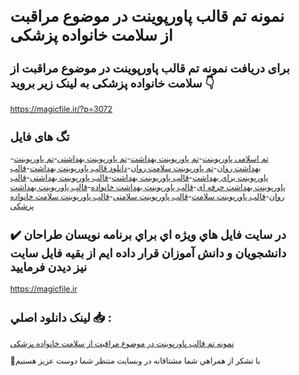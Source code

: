 # نمونه تم قالب پاورپوینت در موضوع مراقبت از سلامت خانواده پزشکی

## برای دریافت نمونه تم قالب پاورپوینت در موضوع مراقبت از سلامت خانواده پزشکی به لینک زیر بروید 👇

https://magicfile.ir/?p=3072

## تگ های فایل

-[تم اسلامی پاورپوینت](https://magicfile.ir/product/%d9%82%d8%a7%d9%84%d8%a8%d9%be%d8%a7%d9%88%d8%b1%d9%be%d9%88%db%8c%d9%86%d8%aa-%d8%af%d8%b1-%d9%85%d9%88%d8%b6%d9%88%d8%b9-%d9%85%d8%b1%d8%a7%d9%82%d8%a8%d8%aa-%d8%a7%d8%b2-%d8%b3%d9%84%d8%a7%d9%85%d8%aa-%d8%ae%d8%a7%d9%86%d9%88%d8%a7%d8%af%d9%87-%d9%be%d8%b2%d8%b4%da%a9%db%8c/)-[تم پاورپوینت بهداشت](https://magicfile.ir/product/%d9%82%d8%a7%d9%84%d8%a8%d9%be%d8%a7%d9%88%d8%b1%d9%be%d9%88%db%8c%d9%86%d8%aa-%d8%af%d8%b1-%d9%85%d9%88%d8%b6%d9%88%d8%b9-%d9%85%d8%b1%d8%a7%d9%82%d8%a8%d8%aa-%d8%a7%d8%b2-%d8%b3%d9%84%d8%a7%d9%85%d8%aa-%d8%ae%d8%a7%d9%86%d9%88%d8%a7%d8%af%d9%87-%d9%be%d8%b2%d8%b4%da%a9%db%8c/)-[تم پاورپوینت بهداشتی](https://magicfile.ir/product/%d9%82%d8%a7%d9%84%d8%a8%d9%be%d8%a7%d9%88%d8%b1%d9%be%d9%88%db%8c%d9%86%d8%aa-%d8%af%d8%b1-%d9%85%d9%88%d8%b6%d9%88%d8%b9-%d9%85%d8%b1%d8%a7%d9%82%d8%a8%d8%aa-%d8%a7%d8%b2-%d8%b3%d9%84%d8%a7%d9%85%d8%aa-%d8%ae%d8%a7%d9%86%d9%88%d8%a7%d8%af%d9%87-%d9%be%d8%b2%d8%b4%da%a9%db%8c/)-[تم پاورپوینت بهداشت روان](https://magicfile.ir/product/%d9%82%d8%a7%d9%84%d8%a8%d9%be%d8%a7%d9%88%d8%b1%d9%be%d9%88%db%8c%d9%86%d8%aa-%d8%af%d8%b1-%d9%85%d9%88%d8%b6%d9%88%d8%b9-%d9%85%d8%b1%d8%a7%d9%82%d8%a8%d8%aa-%d8%a7%d8%b2-%d8%b3%d9%84%d8%a7%d9%85%d8%aa-%d8%ae%d8%a7%d9%86%d9%88%d8%a7%d8%af%d9%87-%d9%be%d8%b2%d8%b4%da%a9%db%8c/)-[تم پاورپوینت سلامت روان](https://magicfile.ir/product/%d9%82%d8%a7%d9%84%d8%a8%d9%be%d8%a7%d9%88%d8%b1%d9%be%d9%88%db%8c%d9%86%d8%aa-%d8%af%d8%b1-%d9%85%d9%88%d8%b6%d9%88%d8%b9-%d9%85%d8%b1%d8%a7%d9%82%d8%a8%d8%aa-%d8%a7%d8%b2-%d8%b3%d9%84%d8%a7%d9%85%d8%aa-%d8%ae%d8%a7%d9%86%d9%88%d8%a7%d8%af%d9%87-%d9%be%d8%b2%d8%b4%da%a9%db%8c/)-[دانلود قالب پاورپوینت بهداشت](https://magicfile.ir/product/%d9%82%d8%a7%d9%84%d8%a8%d9%be%d8%a7%d9%88%d8%b1%d9%be%d9%88%db%8c%d9%86%d8%aa-%d8%af%d8%b1-%d9%85%d9%88%d8%b6%d9%88%d8%b9-%d9%85%d8%b1%d8%a7%d9%82%d8%a8%d8%aa-%d8%a7%d8%b2-%d8%b3%d9%84%d8%a7%d9%85%d8%aa-%d8%ae%d8%a7%d9%86%d9%88%d8%a7%d8%af%d9%87-%d9%be%d8%b2%d8%b4%da%a9%db%8c/)-[قالب پاورپوینت برای بهداشت](https://magicfile.ir/product/%d9%82%d8%a7%d9%84%d8%a8%d9%be%d8%a7%d9%88%d8%b1%d9%be%d9%88%db%8c%d9%86%d8%aa-%d8%af%d8%b1-%d9%85%d9%88%d8%b6%d9%88%d8%b9-%d9%85%d8%b1%d8%a7%d9%82%d8%a8%d8%aa-%d8%a7%d8%b2-%d8%b3%d9%84%d8%a7%d9%85%d8%aa-%d8%ae%d8%a7%d9%86%d9%88%d8%a7%d8%af%d9%87-%d9%be%d8%b2%d8%b4%da%a9%db%8c/)-[قالب پاورپوینت بهداشت](https://magicfile.ir/product/%d9%82%d8%a7%d9%84%d8%a8%d9%be%d8%a7%d9%88%d8%b1%d9%be%d9%88%db%8c%d9%86%d8%aa-%d8%af%d8%b1-%d9%85%d9%88%d8%b6%d9%88%d8%b9-%d9%85%d8%b1%d8%a7%d9%82%d8%a8%d8%aa-%d8%a7%d8%b2-%d8%b3%d9%84%d8%a7%d9%85%d8%aa-%d8%ae%d8%a7%d9%86%d9%88%d8%a7%d8%af%d9%87-%d9%be%d8%b2%d8%b4%da%a9%db%8c/)-[قالب پاورپوینت بهداشتی](https://magicfile.ir/product/%d9%82%d8%a7%d9%84%d8%a8%d9%be%d8%a7%d9%88%d8%b1%d9%be%d9%88%db%8c%d9%86%d8%aa-%d8%af%d8%b1-%d9%85%d9%88%d8%b6%d9%88%d8%b9-%d9%85%d8%b1%d8%a7%d9%82%d8%a8%d8%aa-%d8%a7%d8%b2-%d8%b3%d9%84%d8%a7%d9%85%d8%aa-%d8%ae%d8%a7%d9%86%d9%88%d8%a7%d8%af%d9%87-%d9%be%d8%b2%d8%b4%da%a9%db%8c/)-[قالب پاورپوینت بهداشت حرفه ای](https://magicfile.ir/product/%d9%82%d8%a7%d9%84%d8%a8%d9%be%d8%a7%d9%88%d8%b1%d9%be%d9%88%db%8c%d9%86%d8%aa-%d8%af%d8%b1-%d9%85%d9%88%d8%b6%d9%88%d8%b9-%d9%85%d8%b1%d8%a7%d9%82%d8%a8%d8%aa-%d8%a7%d8%b2-%d8%b3%d9%84%d8%a7%d9%85%d8%aa-%d8%ae%d8%a7%d9%86%d9%88%d8%a7%d8%af%d9%87-%d9%be%d8%b2%d8%b4%da%a9%db%8c/)-[قالب پاورپوینت بهداشت خانواده](https://magicfile.ir/product/%d9%82%d8%a7%d9%84%d8%a8%d9%be%d8%a7%d9%88%d8%b1%d9%be%d9%88%db%8c%d9%86%d8%aa-%d8%af%d8%b1-%d9%85%d9%88%d8%b6%d9%88%d8%b9-%d9%85%d8%b1%d8%a7%d9%82%d8%a8%d8%aa-%d8%a7%d8%b2-%d8%b3%d9%84%d8%a7%d9%85%d8%aa-%d8%ae%d8%a7%d9%86%d9%88%d8%a7%d8%af%d9%87-%d9%be%d8%b2%d8%b4%da%a9%db%8c/)-[قالب پاورپوینت بهداشت روان](https://magicfile.ir/product/%d9%82%d8%a7%d9%84%d8%a8%d9%be%d8%a7%d9%88%d8%b1%d9%be%d9%88%db%8c%d9%86%d8%aa-%d8%af%d8%b1-%d9%85%d9%88%d8%b6%d9%88%d8%b9-%d9%85%d8%b1%d8%a7%d9%82%d8%a8%d8%aa-%d8%a7%d8%b2-%d8%b3%d9%84%d8%a7%d9%85%d8%aa-%d8%ae%d8%a7%d9%86%d9%88%d8%a7%d8%af%d9%87-%d9%be%d8%b2%d8%b4%da%a9%db%8c/)-[قالب پاورپوینت سلامت](https://magicfile.ir/product/%d9%82%d8%a7%d9%84%d8%a8%d9%be%d8%a7%d9%88%d8%b1%d9%be%d9%88%db%8c%d9%86%d8%aa-%d8%af%d8%b1-%d9%85%d9%88%d8%b6%d9%88%d8%b9-%d9%85%d8%b1%d8%a7%d9%82%d8%a8%d8%aa-%d8%a7%d8%b2-%d8%b3%d9%84%d8%a7%d9%85%d8%aa-%d8%ae%d8%a7%d9%86%d9%88%d8%a7%d8%af%d9%87-%d9%be%d8%b2%d8%b4%da%a9%db%8c/)-[قالب پاورپوینت سلامتی](https://magicfile.ir/product/%d9%82%d8%a7%d9%84%d8%a8%d9%be%d8%a7%d9%88%d8%b1%d9%be%d9%88%db%8c%d9%86%d8%aa-%d8%af%d8%b1-%d9%85%d9%88%d8%b6%d9%88%d8%b9-%d9%85%d8%b1%d8%a7%d9%82%d8%a8%d8%aa-%d8%a7%d8%b2-%d8%b3%d9%84%d8%a7%d9%85%d8%aa-%d8%ae%d8%a7%d9%86%d9%88%d8%a7%d8%af%d9%87-%d9%be%d8%b2%d8%b4%da%a9%db%8c/)-[قالب پاورپوینت سلامت خانواده پزشکی](https://magicfile.ir/product/%d9%82%d8%a7%d9%84%d8%a8%d9%be%d8%a7%d9%88%d8%b1%d9%be%d9%88%db%8c%d9%86%d8%aa-%d8%af%d8%b1-%d9%85%d9%88%d8%b6%d9%88%d8%b9-%d9%85%d8%b1%d8%a7%d9%82%d8%a8%d8%aa-%d8%a7%d8%b2-%d8%b3%d9%84%d8%a7%d9%85%d8%aa-%d8%ae%d8%a7%d9%86%d9%88%d8%a7%d8%af%d9%87-%d9%be%d8%b2%d8%b4%da%a9%db%8c/)

## ✔️ در سايت فايل هاي ويژه اي براي برنامه نويسان طراحان دانشجويان و دانش آموزان قرار داده ايم از بقيه فايل سايت نيز ديدن فرماييد

https://magicfile.ir


## لينک دانلود اصلي 📥 :

[نمونه تم قالب پاورپوینت در موضوع مراقبت از سلامت خانواده پزشکی](https://magicfile.ir/product/%d9%82%d8%a7%d9%84%d8%a8%d9%be%d8%a7%d9%88%d8%b1%d9%be%d9%88%db%8c%d9%86%d8%aa-%d8%af%d8%b1-%d9%85%d9%88%d8%b6%d9%88%d8%b9-%d9%85%d8%b1%d8%a7%d9%82%d8%a8%d8%aa-%d8%a7%d8%b2-%d8%b3%d9%84%d8%a7%d9%85%d8%aa-%d8%ae%d8%a7%d9%86%d9%88%d8%a7%d8%af%d9%87-%d9%be%d8%b2%d8%b4%da%a9%db%8c/) 


🙏با تشکر از همراهي شما مشتاقانه در وبسایت منتظر شما دوست عزیز هستیم


